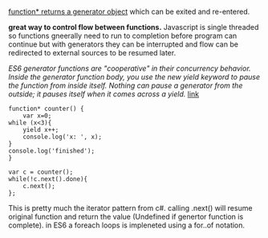 [function* returns a generator object](https://developer.mozilla.org/en-US/docs/Web/JavaScript/Reference/Statements/function*) which can be exited and re-entered. 

<strong> great way to control flow between functions.</strong> Javascript is single threaded so functions gneerally need to run to completion before program can continue but with generators they can be interrupted and flow can be redirected to external sources to be resumed later. 

<i>ES6 generator functions are "cooperative" in their concurrency behavior. Inside the generator function body, you use the new yield keyword to pause the function from inside itself. Nothing can pause a generator from the outside; it pauses itself when it comes across a yield.</i> [link](https://davidwalsh.name/es6-generators)

    function* counter() {
        var x=0;
    while (x<3){
        yield x++;
        console.log('x: ', x);
    }
    console.log('finished');
    }

    var c = counter();
    while(!c.next().done){
        c.next();
    };


This is pretty much the iterator pattern from c#. calling .next() will resume original function and return the value (Undefined if genertor function is complete). in ES6 a foreach loops is impleneted using a for..of notation. 








